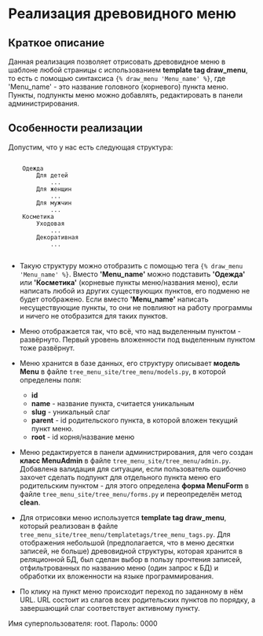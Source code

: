 # Реализация древовидного меню

## Краткое описание 
Данная реализация позволяет отрисовать древовидное меню в шаблоне любой страницы
с использованием **template tag draw_menu**, то есть с помощью синтаксиса 
`{% draw_menu 'Menu_name' %}`,
где 'Menu_name' - это название головного (корневого) пункта меню.
Пункты, подпункты меню можно добавлять, редактировать в панели администрирования.

## Особенности реализации
Допустим, что у нас есть следующая структура:

```

    Одежда
        Для детей
            ...
        Для женщин
            ...
        Для мужчин
            ...
    Косметика
        Уходовая
            ...
        Декоративная
            ...
            
```
- Такую структуру можно отобразить с помощью тега `{% draw_menu 'Menu_name' %}`.
Вместо **'Menu_name'** можно подставить **'Одежда'** или **'Косметика'** 
(корневые пункты меню/названия меню), если написать любой из других существующих 
пунктов, его подменю не будет отображено.
Если вместо **'Menu_name'** написать несуществующие пункты, то они 
не повлияют на работу программы и ничего не отобразится для таких пунктов.

- Меню отображается так, что всё, что над выделенным пунктом - развёрнуто. 
Первый уровень вложенности под выделенным пунктом тоже развёрнут.

- Меню хранится в базе данных, его структуру описывает **модель Menu** в файле
`tree_menu_site/tree_menu/models.py`, в которой определены поля:
  - **id**
  - **name** - название пункта, считается уникальным
  - **slug** - уникальный слаг
  - **parent** - id родительского пункта, в которой вложен текущий пункт меню.
  - **root** - id корня/название меню 
 
- Меню редактируется в панели администрирования, для чего создан **класс MenuAdmin**
в файле `tree_menu_site/tree_menu/admin.py`.
Добавлена валидация для ситуации, если пользователь ошибочно захочет сделать 
подпункт для отдельного пункта меню его родительским пунктом - для этого определена
**форма MenuForm** в файле `tree_menu_site/tree_menu/forms.py` и 
переопределён метод **clean**.

- Для отрисовки меню используется **template tag draw_menu**, который реализован 
в файле `tree_menu_site/tree_menu/templatetags/tree_menu_tags.py`. Для отображения
небольшой (предполагается, что в меню десятки записей, не больше) 
древовидной структуры, которая хранится в реляционной БД, был сделан выбор в пользу 
прочтения записей, отфильтрованных по названию меню (один запрос к БД) 
и обработки их вложенности на языке программирования.

- По клику на пункт меню происходит переход по заданному в нём URL. URL состоит из
слагов всех родительских пунктов по порядку, а завершающий слаг соответствует активному пункту.


Имя суперпользователя: root.
Пароль: 0000